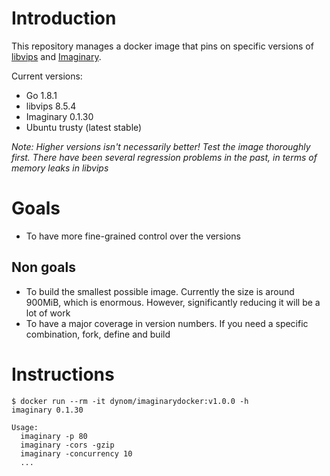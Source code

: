 # Introduction
This repository manages a docker image that pins on specific versions of [libvips](https://github.com/jcupitt/libvips) and [Imaginary](https://github.com/h2non/imaginary).

Current versions:
* Go 1.8.1
* libvips 8.5.4
* Imaginary 0.1.30
* Ubuntu trusty (latest stable)


_Note: Higher versions isn't necessarily better! Test the image thoroughly first. There have been several regression problems in the past, in terms of memory leaks in libvips_

# Goals
* To have more fine-grained control over the versions

## Non goals
* To build the smallest possible image. Currently the size is around 900MiB, which is enormous. However, significantly reducing it will be a lot of work
* To have a major coverage in version numbers. If you need a specific combination, fork, define and build


# Instructions

```
$ docker run --rm -it dynom/imaginarydocker:v1.0.0 -h
imaginary 0.1.30

Usage:
  imaginary -p 80
  imaginary -cors -gzip
  imaginary -concurrency 10
  ...
```